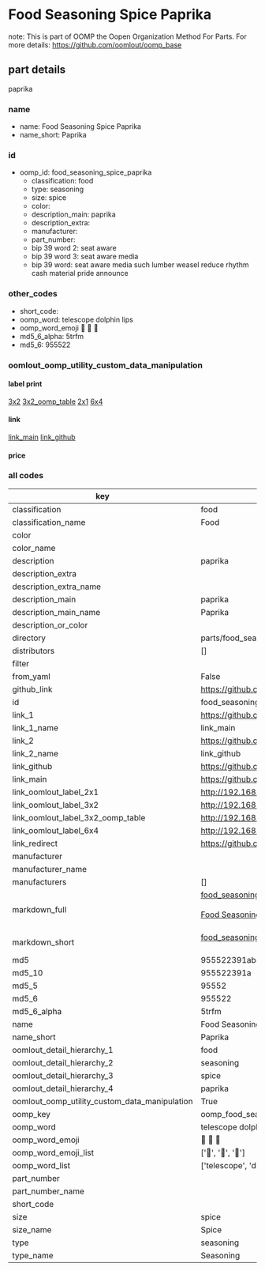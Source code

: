 # Food Seasoning Spice Paprika  

note: This is part of OOMP the Oopen Organization Method For Parts. For more details: https://github.com/oomlout/oomp_base

##  part details
  



paprika



### name
* name: Food Seasoning Spice Paprika
* name_short: Paprika
### id
* oomp_id: food_seasoning_spice_paprika
  * classification: food
  * type: seasoning
  * size: spice
  * color: 
  * description_main: paprika
  * description_extra: 
  * manufacturer: 
  * part_number: 
  * bip 39 word 2: seat aware
  * bip 39 word 3: seat aware media
  * bip 39 word: seat aware media such lumber weasel reduce rhythm cash material pride announce

### other_codes
* short_code: 
* oomp_word: telescope dolphin lips
* oomp_word_emoji :telescope: :dolphin: :lips:
* md5_6_alpha: 5trfm
* md5_6: 955522






### oomlout_oomp_utility_custom_data_manipulation
#### label print
[3x2](http://192.168.1.245:1112/?label=oomp%205trfm)
[3x2_oomp_table](http://192.168.1.108:1112/?label=oomp%205trfm)
[2x1](http://192.168.1.242:1112/?label=oomp%205trfm)
[6x4](http://192.168.1.55:1112/?label=oomp%205trfm)    

#### link

[link_main](https://github.com/oomlout/oomlout_oomp_version_1_messy/tree/main/parts/food_seasoning_spice_paprika) [link_github](https://github.com/oomlout/oomlout_oomp_version_1_messy/tree/main/parts/food_seasoning_spice_paprika)                             

#### price







### all codes 
| key | value |  
| --- | --- |  
| classification | food |  
| classification_name | Food |  
| color |  |  
| color_name |  |  
| description | paprika |  
| description_extra |  |  
| description_extra_name |  |  
| description_main | paprika |  
| description_main_name | Paprika |  
| description_or_color |   |  
| directory | parts/food_seasoning_spice_paprika |  
| distributors | [] |  
| filter |  |  
| from_yaml | False |  
| github_link | https://github.com/oomlout/oomlout_oomp_part_src/tree/main/parts/food_seasoning_spice_paprika |  
| id | food_seasoning_spice_paprika |  
| link_1 | https://github.com/oomlout/oomlout_oomp_version_1_messy/tree/main/parts/food_seasoning_spice_paprika |  
| link_1_name | link_main |  
| link_2 | https://github.com/oomlout/oomlout_oomp_version_1_messy/tree/main/parts/food_seasoning_spice_paprika |  
| link_2_name | link_github |  
| link_github | https://github.com/oomlout/oomlout_oomp_version_1_messy/tree/main/parts/food_seasoning_spice_paprika |  
| link_main | https://github.com/oomlout/oomlout_oomp_version_1_messy/tree/main/parts/food_seasoning_spice_paprika |  
| link_oomlout_label_2x1 | http://192.168.1.242:1112/?label=oomp%205trfm |  
| link_oomlout_label_3x2 | http://192.168.1.245:1112/?label=oomp%205trfm |  
| link_oomlout_label_3x2_oomp_table | http://192.168.1.108:1112/?label=oomp%205trfm |  
| link_oomlout_label_6x4 | http://192.168.1.55:1112/?label=oomp%205trfm |  
| link_redirect | https://github.com/oomlout/oomlout_oomp_version_1_messy/tree/main/parts/food_seasoning_spice_paprika |  
| manufacturer |  |  
| manufacturer_name |  |  
| manufacturers | [] |  
| markdown_full | [food_seasoning_spice_paprika](none)<br>[](none)<br>[Food Seasoning Spice Paprika](none)<br><br> |  
| markdown_short | [food_seasoning_spice_paprika](none)<br><br> |  
| md5 | 955522391ab8d683e2427d8714c41612 |  
| md5_10 | 955522391a |  
| md5_5 | 95552 |  
| md5_6 | 955522 |  
| md5_6_alpha | 5trfm |  
| name | Food Seasoning Spice Paprika |  
| name_short | Paprika |  
| oomlout_detail_hierarchy_1 | food |  
| oomlout_detail_hierarchy_2 | seasoning |  
| oomlout_detail_hierarchy_3 | spice |  
| oomlout_detail_hierarchy_4 | paprika |  
| oomlout_oomp_utility_custom_data_manipulation | True |  
| oomp_key | oomp_food_seasoning_spice_paprika |  
| oomp_word | telescope dolphin lips |  
| oomp_word_emoji | :telescope: :dolphin: :lips: |  
| oomp_word_emoji_list | [':telescope:', ':dolphin:', ':lips:'] |  
| oomp_word_list | ['telescope', 'dolphin', 'lips'] |  
| part_number |  |  
| part_number_name |  |  
| short_code |  |  
| size | spice |  
| size_name | Spice |  
| type | seasoning |  
| type_name | Seasoning |  
